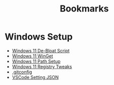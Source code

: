 ﻿---
title: "Bookmarks"
---

# Windows Setup
- [Windows 11 De-Bloat Script](https://github.com/vineelkovvuri/vin-pro/blob/main/dotconfig/windows/debloat.ps1)
- [Windows 11 WinGet](https://github.com/vineelkovvuri/vin-pro/blob/main/dotconfig/windows/installer.cmd)
- [Windows 11 Path Setup](https://github.com/vineelkovvuri/vin-pro/blob/main/dotconfig/windows/ConfigureMachine.ps1)
- [Windows 11 Registry Tweaks](https://github.com/vineelkovvuri/vin-pro/blob/main/dotconfig/windows/Tweaks.reg)
- [.gitconfig](https://github.com/vineelkovvuri/vin-pro/blob/main/dotconfig/windows/.gitconfig)
- [VSCode Setting JSON](https://github.com/vineelkovvuri/vin-pro/blob/main/dotconfig/windows/settings.json)

